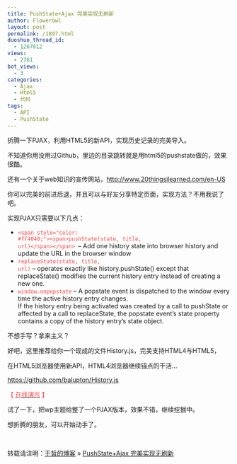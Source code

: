 ```yaml
---
title: PushState+Ajax 完美实现无刷新
author: Flowerowl
layout: post
permalink: /1897.html
duoshuo_thread_id:
  - 1267012
views:
  - 2761
bot_views:
  - 3
categories:
  - Ajax
  - Html5
  - 代码
tags:
  - API
  - PushState
---
```

折腾一下PJAX，利用HTML5的新API，实现历史记录的完美导入。

不知道你用没用过Github，里边的目录跳转就是用html5的pushstate做的，效果很酷。

还有一个关于web知识的宣传网站，<span style="color: #ff4040;"><a href="http://www.20thingsilearned.com/en-US" target="_blank"><span style="color: #ff4040;">http://www.20thingsilearned.com/en-US</span></a></span>

你可以完美的前进后退，并且可以与好友分享特定页面，实现方法？不用我说了吧。

实现PJAX只需要以下几点：

*   <span style="color: #ff4040;"><code>&lt;span style="color: #ff4040;">&lt;span>pushState(state, title, url)&lt;/span>&lt;/span> </code></span><span><span>– Add one history state into browser history and update the URL in the browser window</span></span>
*   <span style="color: #ff4040;"><code>replaceState(state, title, url)</code></span><span><span> – operates exactly like history.pushState() except that replaceState() modifies the current history entry instead of creating a new one.</span></span>
*   <span style="color: #ff4040;"><code>window.onpopstate</code></span><span><span> – A popstate event is dispatched to the window every time the active history entry changes. </span></span>  
    <span><span>If the history entry being activated was created by a call to pushState or affected by a call to replaceState, the popstate event&#8217;s state property contains a copy of the history entry&#8217;s state object.</span></span>

不想手写？拿来主义？

好吧，这里推荐给你一个现成的文件History.js，完美支持HTML4与HTML5，

在HTML5浏览器使用新API，HTML4浏览器继续锚点的干活&#8230;

<span style="color: #ff4040;"><a href="https://github.com/balupton/History.js" target="_blank"><span style="color: #ff4040;">https://github.com/balupton/History.js</span></a></span>

<span style="color: #ff4040;"><span style="color: #ff4040;">【 </span></span><span style="color: #ff4040;"><a href="http://lazynight.me/z/html5-history/index.html" target="_blank"><span style="color: #ff4040;">在线演示</span></a> <span style="color: #ff4040;">】</span></span>

试了一下，把wp主题给整了一个PJAX版本，效果不错，继续挖掘中。

想折腾的朋友，可以开始动手了。

&nbsp;

转载请注明：[于哲的博客][1] &raquo; [PushState+Ajax 完美实现无刷新][2]

 [1]: http://localhost/wordpress
 [2]: http://localhost/wordpress/1897.html